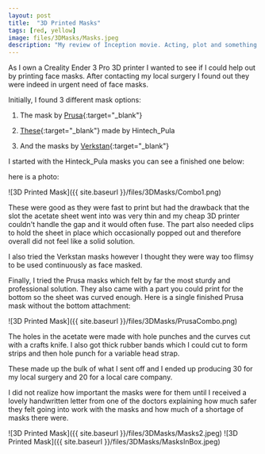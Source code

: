 ```yaml
---
layout: post
title:  "3D Printed Masks"
tags: [red, yellow]
image: files/3DMasks/Masks.jpeg
description: "My review of Inception movie. Acting, plot and something else in this short description."
---
```


As I own a Creality Ender 3 Pro 3D printer I wanted to see if I could help out by printing face masks. After contacting my local surgery I found out they were indeed in urgent need of face masks. 


Initially, I found 3 different mask options:

1. The mask by [Prusa](https://www.prusaprinters.org/prints/32714-prusa-pro-face-shield#_ga=2.156332859.1451253480.1597003387-943883829.1597003387){:target="_blank"}

2. [These](https://cults3d.com/en/3d-model/tool/face-cover-covid-19){:target="_blank"} made by Hintech_Pula

3. And the masks by [Verkstan](https://3dverkstan.se/protective-visor/){:target="_blank"}

I started with the Hinteck_Pula masks you can see a finished one below:

here is a photo:

![3D Printed Mask]({{ site.baseurl }}/files/3DMasks/Combo1.png)

These were good as they were fast to print but had the drawback that the slot the acetate sheet went into was very thin and my cheap 3D printer couldn't handle the gap and it would often fuse. The part also needed clips to hold the sheet in place which occasionally popped out and therefore overall did not feel like a solid solution.


I also tried the Verkstan masks however I thought they were way too flimsy to be used continuously as face masked.


Finally, I tried the Prusa masks which felt by far the most sturdy and professional solution. They also came with a part you could print for the bottom so the sheet was curved enough. Here is a single finished Prusa mask without the bottom attachment:

![3D Printed Mask]({{ site.baseurl }}/files/3DMasks/PrusaCombo.png)

The holes in the acetate were made with hole punches and the curves cut with a crafts knife. I also got thick rubber bands which I could cut to form strips and then hole punch for a variable head strap.


These made up the bulk of what I sent off and I ended up producing 30 for my local surgery and 20 for a local care company. 

I did not realize how important the masks were for them until I received a lovely handwritten letter from one of the doctors explaining how much safer they felt going into work with the masks and how much of a shortage of masks there were.

![3D Printed Mask]({{ site.baseurl }}/files/3DMasks/Masks2.jpeg)
![3D Printed Mask]({{ site.baseurl }}/files/3DMasks/MasksInBox.jpeg)